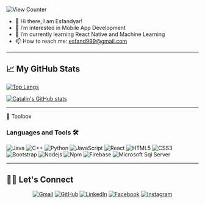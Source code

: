![View Counter](https://gpvc.arturio.dev/esfand999)




- :wave: Hi there, I am Esfandyar!
- 👀 I’m interested in Mobile App Development
- 🌱 I’m currently learning React Native and Machine Learning
- 📫 How to reach me: esfand999@gmail.com



--------

## &#x1f4c8; My GitHub Stats

[![Top Langs](https://github-readme-stats.vercel.app/api/top-langs/?username=esfand999&hide=php,html,css&theme=dark)](https://github.com/anuraghazra/github-readme-stats)

[![Catalin's GitHub stats](https://github-readme-stats.vercel.app/api?username=esfand999&theme=dark)](https://github.com/anuraghazra/github-readme-stats)


--------

🧰 Toolbox

### Languages and Tools 🛠 

![Java](http://img.shields.io/badge/-Java-5B4638?style=flat-square&logo=java&logoColor=ffffff)
![C++](http://img.shields.io/badge/-C++-A8B9CC?style=flat-square&logo=cplusplus&logoColor=ffffff)
![Python](http://img.shields.io/badge/-Python-3776AB?style=flat-square&logo=python&logoColor=ffffff)
![JavaScript](https://img.shields.io/badge/-JavaScript-%23F7DF1C?style=flat-square&logo=javascript&logoColor=000000&labelColor=%23F7DF1C&color=%23FFCE5A)
![React](https://img.shields.io/badge/-React-61DAFB?style=flat-square&logo=react&logoColor=ffffff)
![HTML5](https://img.shields.io/badge/-HTML5-%23E44D27?style=flat-square&logo=html5&logoColor=ffffff)
![CSS3](https://img.shields.io/badge/-CSS3-%231572B6?style=flat-square&logo=css3)
![Bootstrap](https://img.shields.io/badge/-Bootstrap-563D7C?style=flat-square&logo=Bootstrap)
![Nodejs](https://img.shields.io/badge/-Nodejs-339933?style=flat-square&logo=Node.js&logoColor=ffffff)
![Npm](https://img.shields.io/badge/-npm-CB3837?style=flat-square&logo=npm)
![Firebase](https://img.shields.io/badge/-Firebase-FFCA28?style=flat-square&logo=firebase&logoColor=ffffff)
![Microsoft Sql Server](https://img.shields.io/badge/-Sql%20Server-CC2927?style=flat-square&logo=microsoft-sql-server&logoColor=ffffff)


--------

## 🙋‍♀️ Let's Connect
<p align="center">
<!--   <a href=""><img src="https://img.icons8.com/bubbles/50/000000/web.png" alt="Website"/></a> -->
	<a href="mailto:esfand999@gmail.com"><img src="https://img.icons8.com/bubbles/50/000000/gmail.png" alt="Gmail"/></a>
	<a href="https://github.com/esfand999"><img src="https://img.icons8.com/bubbles/50/000000/github.png" alt="GitHub"/></a>
	<a href="https://linkedin.com/in/esfandyar-ali-khan"><img src="https://img.icons8.com/bubbles/50/000000/linkedin.png" alt="LinkedIn"/></a>
	<a href="https://www.facebook.com/esfand999"><img src="https://img.icons8.com/bubbles/50/000000/facebook-new.png" alt="Facebook"/></a>
	<a href="https://instagram.com/e.s.f.a.n.d.y.a.r"><img src="https://img.icons8.com/bubbles/50/000000/instagram.png" alt="Instagram"/></a>
<!-- 	<a href="https://www.youtube.com/channel/UC7V1Gm8V0kRLp_EHB8aDj2A"><img src="https://img.icons8.com/bubbles/50/000000/youtube.png" alt="Youtube"/></a> -->
	
</p>

<!---
esfand999/esfand999 is a ✨ special ✨ repository because its `README.md` (this file) appears on your GitHub profile.
You can click the Preview link to take a look at your changes.
--->
